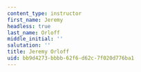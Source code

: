 ```yaml
---
content_type: instructor
first_name: Jeremy
headless: true
last_name: Orloff
middle_initial: ''
salutation: ''
title: Jeremy Orloff
uid: bb9d4273-bbbb-62f6-d62c-7f020d776ba1
---
```

